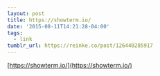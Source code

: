 ```yaml
---
layout: post
title: https://showterm.io/
date: '2015-08-11T14:21:28-04:00'
tags:
  - link
tumblr_url: https://reinke.co/post/126440285917
---
```

[https://showterm.io/](https://showterm.io/)  
